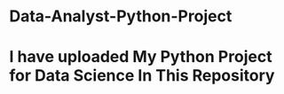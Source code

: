 # Data-Analyst-Python-Project
# I have uploaded My Python Project for Data Science In This Repository
